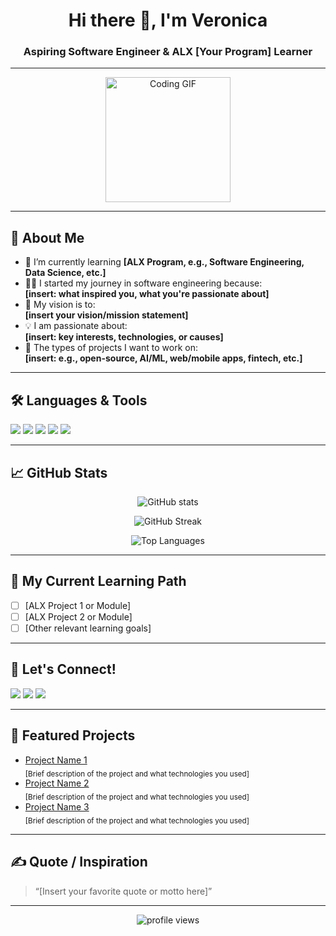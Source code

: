 <!-- 
✨ GitHub Profile Revamp Template for ALX Learners ✨

Instructions:
- Replace [placeholders] with your information.
- Customize the sections to reflect your experience, passion, and aspirations.
- Use this as your main README.md in your GitHub profile repository for a standout impression!
-->

<h1 align="center">Hi there 👋, I'm Veronica </h1>
<h3 align="center">Aspiring Software Engineer & ALX [Your Program] Learner</h3>

---

<p align="center">
  <img src="https://media.giphy.com/media/qgQUggAC3Pfv687qPC/giphy.gif" width="200" alt="Coding GIF"/>
</p>

---

## 🚀 About Me

- 🌱 I’m currently learning **[ALX Program, e.g., Software Engineering, Data Science, etc.]**
- 👨‍💻 I started my journey in software engineering because:  
  <strong>[insert: what inspired you, what you're passionate about]</strong>
- 🔭 My vision is to:  
  <strong>[insert your vision/mission statement]</strong>
- 💡 I am passionate about:  
  <strong>[insert: key interests, technologies, or causes]</strong>
- 🌟 The types of projects I want to work on:  
  <strong>[insert: e.g., open-source, AI/ML, web/mobile apps, fintech, etc.]</strong>

---

## 🛠️ Languages & Tools

<p>
  <img src="https://img.shields.io/badge/-Python-3776AB?logo=python&logoColor=white&style=flat-square" />
  <img src="https://img.shields.io/badge/-JavaScript-F7DF1E?logo=javascript&logoColor=black&style=flat-square" />
  <img src="https://img.shields.io/badge/-C-00599C?logo=c&logoColor=white&style=flat-square" />
  <img src="https://img.shields.io/badge/-HTML5-E34F26?logo=html5&logoColor=white&style=flat-square" />
  <img src="https://img.shields.io/badge/-CSS3-1572B6?logo=css3&logoColor=white&style=flat-square" />
  <!-- Add more badges as needed -->
</p>

---

## 📈 GitHub Stats

<p align="center">
  <img src="https://github-readme-stats.vercel.app/api?username=[YourGitHubUsername]&show_icons=true&theme=radical" alt="GitHub stats"/>
</p>
<p align="center">
  <img src="https://github-readme-streak-stats.herokuapp.com/?user=[YourGitHubUsername]&theme=radical" alt="GitHub Streak"/>
</p>
<p align="center">
  <img src="https://github-readme-stats.vercel.app/api/top-langs/?username=[YourGitHubUsername]&layout=compact&theme=radical" alt="Top Languages"/>
</p>

---

## 🌱 My Current Learning Path

- [ ] [ALX Project 1 or Module]
- [ ] [ALX Project 2 or Module]
- [ ] [Other relevant learning goals]

---

## 💬 Let's Connect!

<p>
  <a href="mailto:[your-email@example.com]"><img src="https://img.shields.io/badge/-Email-D14836?style=flat-square&logo=gmail&logoColor=white"/></a>
  <a href="https://www.linkedin.com/in/[your-linkedin]"><img src="https://img.shields.io/badge/-LinkedIn-0077B5?style=flat-square&logo=linkedin&logoColor=white"/></a>
  <a href="https://twitter.com/[your-twitter]"><img src="https://img.shields.io/badge/-Twitter-1DA1F2?style=flat-square&logo=twitter&logoColor=white"/></a>
  <!-- Add more links as needed -->
</p>

---

## 📝 Featured Projects

<!-- Showcase 2-3 of your top or most relevant projects -->
- [Project Name 1](https://github.com/[YourGitHubUsername]/[repo])  
  <sub>[Brief description of the project and what technologies you used]</sub>
- [Project Name 2](https://github.com/[YourGitHubUsername]/[repo])  
  <sub>[Brief description of the project and what technologies you used]</sub>
- [Project Name 3](https://github.com/[YourGitHubUsername]/[repo])  
  <sub>[Brief description of the project and what technologies you used]</sub>

---

## ✍️ Quote / Inspiration

> “[Insert your favorite quote or motto here]”

---

<p align="center">
  <img src="https://komarev.com/ghpvc/?username=[YourGitHubUsername]&label=Profile%20views&color=0e75b6&style=flat" alt="profile views"/>
</p>
